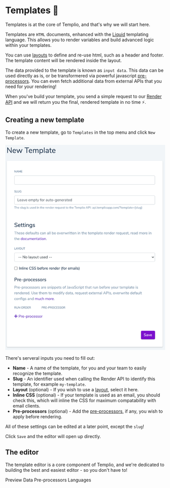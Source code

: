 # Templates 📝

Templates is at the core of Templio, and that's why we will start here.

Templates are `HTML` documents, enhanced with the [Liquid](https://shopify.github.io/liquid) templating language. This allows you to render variables and build advanced logic within your templates.

You can use [layouts](https://templio.stoplight.io/docs/templio-docs/docs/Layouts.md) to define and re-use html, such as a header and footer. The template content will be rendered inside the layout.

The data provided to the template is known as `input data`. This data can be used directly as is, or be transformered via powerful javascript [pre-processors](https://templio.stoplight.io/docs/templio-docs/docs/Pre-processors.md). You can even fetch additional data from external APIs that you need for your rendering!

When you've build your template, you send a simple request to our [Render API](https://templio.stoplight.io/docs/templio-docs/reference/Templio-API.v1.yaml/paths/~1render/post) and we will return you the final, rendered template in no time ⚡.


## Creating a new template

To create a new template, go to `Templates` in the top menu and click `New Template`.

![New Template](../assets/images/new_template.png)

There's serveral inputs you need to fill out:

* **Name** - A name of the template, for you and your team to easily recognize the template.
* **Slug** - An identifier used when calling the Render API to identify this template, for example `my-template`.
* **Layout** (optional) - If you wish to use a [layout](https://templio.stoplight.io/docs/templio-docs/docs/Layouts.md), select it here.
* **Inline CSS** (optional) - If your template is used as an email, you should check this, which will inline the CSS for maximum compatability with email clients.
* **Pre-processors** (optional) - Add the [pre-processors](https://templio.stoplight.io/docs/templio-docs/docs/Pre-processors.md), if any, you wish to apply before rendering.

All of these settings can be edited at a later point, except the `slug`!

Click `Save` and the editor will open up directly.


## The editor

The template editor is a core component of Templio, and we're dedicated to building the best and easiest editor - so you don't have to!



Preview Data
Pre-processors
Languages

